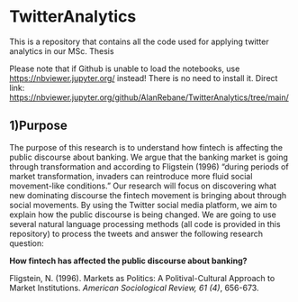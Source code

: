 # TwitterAnalytics
This is a repository that contains all the code used for applying twitter analytics in our MSc. Thesis

Please note that if Github is unable to load the notebooks, use https://nbviewer.jupyter.org/ instead! There is no need to install it. Direct link: https://nbviewer.jupyter.org/github/AlanRebane/TwitterAnalytics/tree/main/

## 1)Purpose
The purpose of this research is to understand how fintech is affecting the public discourse about banking. We argue that the banking market is going through transformation and according to Fligstein (1996) “during periods of market transformation, invaders can reintroduce more fluid social movement-like conditions.” Our research will focus on discovering what new dominating discourse the fintech movement is bringing about through social movements. By using the Twitter social media platform, we aim to explain how the public discourse is being changed. We are going to use several natural language processing methods (all code is provided in this repository) to process the tweets and answer the following research question:

**How fintech has affected the public discourse about banking?**

Fligstein, N. (1996). Markets as Politics: A Politival-Cultural Approach to Market Institutions. *American Sociological Review, 61 (4)*, 656-673.
